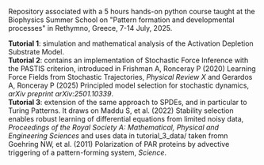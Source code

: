 Repository associated with a 5 hours hands-on python course taught at the Biophysics Summer School on "Pattern formation and developmental processes" in Rethymno, Greece, 7-14 July, 2025.

**Tutorial 1**: simulation and mathematical analysis of the Activation Depletion Substrate Model.\
**Tutorial 2**: contains an implementation of Stochastic Force Inference with the PASTIS criterion, introduced in Frishman A, Ronceray P (2020) Learning Force Fields from Stochastic Trajectories, *Physical Review X* and Gerardos A, Ronceray P (2025) Principled model selection for stochastic dynamics, *arXiv preprint arXiv:2501.10339*.\
**Tutorial 3**: extension of the same approach to SPDEs, and in particular to Turing Patterns. It draws on Maddu S, et al. (2022) Stability selection enables robust learning of differential equations from limited noisy data, *Proceedings of the Royal Society A: Mathematical, Physical and Engineering Sciences* and uses data in tutorial_3_data/ taken fromn Goehring NW, et al. (2011) Polarization of PAR proteins by advective triggering of a pattern-forming system, *Science*.

